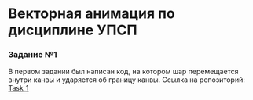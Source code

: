 # Векторная анимация по дисциплине УПСП

### Задание №1

В первом задании был написан код, на котором шар перемещается внутри канвы и ударяется об границу канвы.
Ссылка на репозиторий: [Task_1](https://github.com/Nikistor/UPSP/tree/Task_1)
